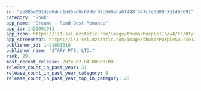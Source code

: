 ```yaml
---
id: "ae885e001d2e6dcc1dd5ad8c675bf0fc6d0aba6f448f347cfe5589c751493691"
category: "Book"
app_name: "Dreame - Read Best Romance"
app_id: 1421091911
app_icon: https://is1-ssl.mzstatic.com/image/thumb/Purple116/v4/fc/0f/f6/fc0ff6ed-4d4c-2fa2-e779-593d2a12e6a9/AppIcon-0-0-1x_U007emarketing-0-0-0-7-0-0-sRGB-0-0-0-GLES2_U002c0-512MB-85-220-0-0.png/1024x1024bb.png
app_screenshot: https://is1-ssl.mzstatic.com/image/thumb/PurpleSource126/v4/fe/a7/c0/fea7c017-2f4b-6415-7711-b69142d95f20/e628a7bb-2e7f-4418-95e7-e6bb3d702e28_1.jpg/1284x2778bb.png
publisher_id: 1421091310
publisher_name: "STARY PTE. LTD."
rank: 29
most_recent_release: 2024-02-04 00:00:00
release_count_in_past_year: 31
release_count_in_past_year_category: 9
release_count_in_past_year_top_in_category: 23
---
```

